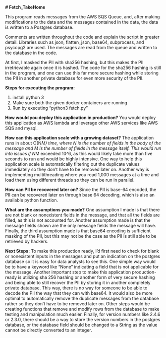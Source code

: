 **# Fetch_TakeHome**

This program reads messages from the AWS SQS Queue, and, after making modifications to the data and the messages contained in the data, the data is written to a Postgres database.

Comments are written throughout the code and explain the script in greater detail. Libraries such as json, flatten_json, base64, subprocess, and psycopg2 are used. The messages are read from the queue and written to the database in the code.

At first, I masked the PII with sha256 hashing, but this makes the PII irretrievable again once it is hashed. The code for the sha256 hashing is still in the program, and one can use this far more secure hashing while storing the PII in another private database for even more security of the PII.

**Steps for executing the program:**

1. install python 3
2. Make sure both the given docker containers are running
3. Run by executing “python3 fetch.py”


**How would you deploy this application in production?** 
You would deploy this application as AWS lambda and leverage other AWS services like AWS SQS and mysql.

**How can this application scale with a growing dataset?**
The application runs in about O(N*M) time, where N is the number of fields in the body of the message and M is the number of fields in the message itself. This would run into issues if N*M exceeded 10^6, as this would likely take more than five seconds to run and would be highly intensive. One way to help this application scale is automatically filtering out the duplicate values immediately so they don’t have to be removed later on. Another way is implementing multithreading where you read 1,000 messages at a time and load them using different threads so they can be run in parallel.

**How can PII be recovered later on?** 
Since the PII is base-64 encoded, the PII can be recovered later on through base 64 decoding, which is also an available python function.

**What are the assumptions you made?**
One assumption I made is that there are not blank or nonexistent fields in the message, and that all the fields are filled, as this is not accounted for. Another assumption made is that the message fields shown are the only message fields the message will have. Finally, the third assumption made is that base64 encoding is sufficient masking of the PII, but this may not be the case as the PII is still able to be retrieved by hackers.

**Next Steps:**
To make this production ready, I’d first need to check for blank or nonexistent inputs in the messages and put an indication on the postgres database so it is easy for data analysts to see this. One simple way would be to have a keyword like “None” indicating a field that is not applicable for the message. Another important step to make this application production-ready is utilizing sha 256 hashing or another form of very secure hashing and being able to still recover the PII by storing it in another completely private database. This way, there is no way for someone to be able to decode the PII the way that they can with base64. It would also be more optimal to automatically remove the duplicate messages from the database rather so they don’t have to be removed later on. Other steps would be creating functions that remove and modify rows from the database to make testing and manipulation much easier. Finally, for version numbers like 2.4.6 or 2.3.0, there should be a way to store the version numbers in the postgres database, or the database field should be changed to a String as the value cannot be directly converted to an integer.


